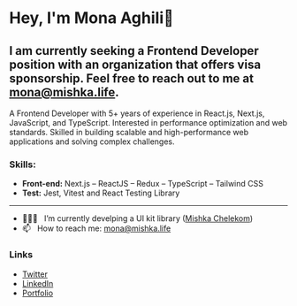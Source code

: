 # Hey, I'm Mona Aghili👋
## I am currently seeking a Frontend Developer position with an organization that offers visa sponsorship. Feel free to reach out to me at mona@mishka.life.

A Frontend Developer with 5+ years of experience in React.js, Next.js, JavaScript, and TypeScript. Interested in performance optimization and web standards. Skilled in building scalable and high-performance web applications and solving complex challenges.


### Skills:

-	**Front-end:** Next.js – ReactJS – Redux – TypeScript – Tailwind CSS
-	**Test:** Jest, Vitest and React Testing Library

---

 
- 👩🏻‍💻 &nbsp; I’m currently develping a UI kit library ([Mishka Chelekom](https://github.com/mishka-group/mishka_chelekom))
- 📫 &nbsp; How to reach me: mona@mishka.life

### Links

* [Twitter](https://x.com/MonaAghili)
* [LinkedIn](https://www.linkedin.com/in/monaaghili/)
* [Portfolio](https://mona.mishka.life)
